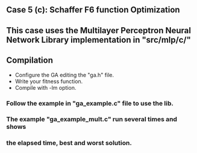 ## Case 5 (c): Schaffer F6 function Optimization

## This case uses the Multilayer Perceptron Neural Network Library implementation in "src/mlp/c/"

## Compilation 

* Configure the GA editing the "ga.h" file.  
* Write your fitness function.  
* Compile with -lm option.  

### Follow the example in "ga_example.c" file to use the lib.  
  
### The example "ga_example_mult.c" run several times and shows  
### the elapsed time, best and worst solution.  
